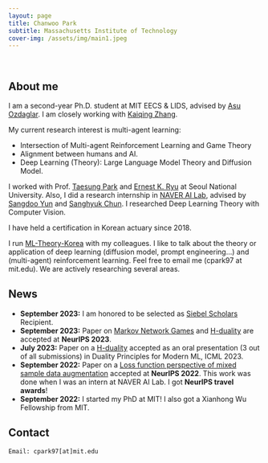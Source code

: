 ```yaml
---
layout: page
title: Chanwoo Park
subtitle: Massachusetts Institute of Technology
cover-img: /assets/img/main1.jpeg
---
```


<br/>

## About me


I am a second-year Ph.D. student at MIT EECS & LIDS, advised by [Asu Ozdaglar](https://asu.mit.edu/). I am closely working with [Kaiqing Zhang](https://kzhang66.github.io/).

My current research interest is multi-agent learning:
* Intersection of Multi-agent Reinforcement Learning and Game Theory
* Alignment between humans and AI. 
* Deep Learning (Theory): Large Language Model Theory and Diffusion Model.
  
I worked with Prof. [Taesung Park](http://bibs.snu.ac.kr/) and [Ernest K. Ryu](http://www.math.snu.ac.kr/~ernestryu/) at Seoul National University. Also, I did a research internship in [NAVER AI Lab](https://clova.ai/ko/research/research-area-detail.html?id=0), advised by [Sangdoo Yun](https://sangdooyun.github.io/) and [Sanghyuk Chun](https://sanghyukchun.github.io/home/). I researched Deep Learning Theory with Computer Vision. 

I have held a certification in Korean actuary since 2018.

I run [ML-Theory-Korea](https://mltheory-korea.github.io/) with my colleagues. I like to talk about the theory or application of deep learning (diffusion model, prompt engineering...) and (multi-agent) reinforcement learning. Feel free to email me (cpark97 at mit.edu). We are actively researching several areas.

## News
* **September 2023:** I am honored to be selected as [Siebel Scholars](https://www.businesswire.com/news/home/20230919861208/en/Siebel-Scholars-Foundation-Announces-Class-of-2024) Recipient.
* **September 2023:** Paper on [Markov Network Games]([https://arxiv.org/abs/2208.09913](https://arxiv.org/abs/2307.09470)) and [H-duality](https://arxiv.org/abs/2305.06628) are accepted at **NeurIPS 2023**. 
* **July 2023:** Paper on a [H-duality](https://arxiv.org/abs/2305.06628) accepted as an oral presentation (3 out of all submissions) in Duality Principles for Modern ML, ICML 2023.
* **September 2022:** Paper on a [Loss function perspective of mixed sample data augmentation](https://arxiv.org/abs/2208.09913) accepted at **NeurIPS 2022**. This work was done when I was an intern at NAVER AI Lab. I got **NeurIPS travel awards**!
* **September 2022:** I started my PhD at MIT! I also got a Xianhong Wu Fellowship from MIT.   





## Contact

```
Email: cpark97[at]mit.edu
```
